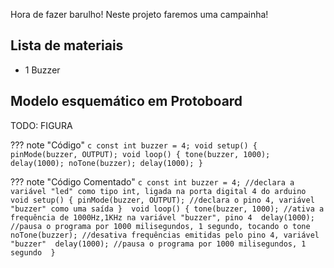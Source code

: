 Hora de fazer barulho! Neste projeto faremos uma campainha!

## Lista de materiais

 - 1 Buzzer

## Modelo esquemático em Protoboard

TODO: FIGURA

??? note "Código"
    ```c
    const int buzzer = 4;
    void setup() {
        pinMode(buzzer, OUTPUT);
        void loop() {
          tone(buzzer, 1000);
          delay(1000);
          noTone(buzzer);
          delay(1000);
        }
    ```

??? note "Código Comentado"
    ```c
    const int buzzer = 4; //declara a variável "led" como tipo int, ligada na porta digital 4 do arduino 
    void setup() {
        pinMode(buzzer, OUTPUT); //declara o pino 4, variável "buzzer" como uma saída } 
        void loop() {
          tone(buzzer, 1000); //ativa a frequência de 1000Hz,1KHz na variável "buzzer", pino 4 
          delay(1000); //pausa o programa por 1000 milisegundos, 1 segundo, tocando o tone 
          noTone(buzzer); //desativa frequências emitidas pelo pino 4, variável "buzzer" 
          delay(1000); //pausa o programa por 1000 milisegundos, 1 segundo 
        }
    ```